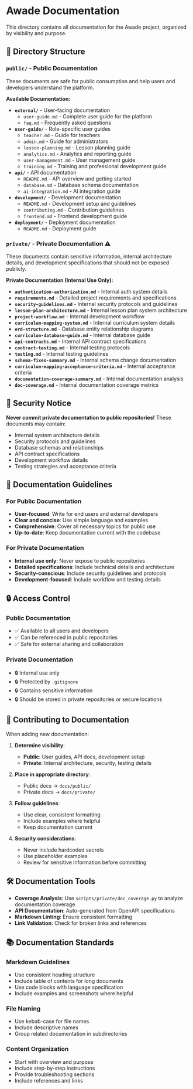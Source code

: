 # Awade Documentation

This directory contains all documentation for the Awade project, organized by visibility and purpose.

## 📁 Directory Structure

### `public/` - Public Documentation
These documents are safe for public consumption and help users and developers understand the platform.

**Available Documentation:**
- **`external/`** - User-facing documentation
  - `user-guide.md` - Complete user guide for the platform
  - `faq.md` - Frequently asked questions
- **`user-guide/`** - Role-specific user guides
  - `teacher.md` - Guide for teachers
  - `admin.md` - Guide for administrators
  - `lesson-planning.md` - Lesson planning guide
  - `analytics.md` - Analytics and reporting guide
  - `user-management.md` - User management guide
  - `training.md` - Training and professional development guide
- **`api/`** - API documentation
  - `README.md` - API overview and getting started
  - `database.md` - Database schema documentation
  - `ai-integration.md` - AI integration guide
- **`development/`** - Development documentation
  - `README.md` - Development setup and guidelines
  - `contributing.md` - Contribution guidelines
  - `frontend.md` - Frontend development guide
- **`deployment/`** - Deployment documentation
  - `README.md` - Deployment guide

### `private/` - Private Documentation ⚠️
These documents contain sensitive information, internal architecture details, and development specifications that should not be exposed publicly.

**Private Documentation (Internal Use Only):**
- **`authentication-authorization.md`** - Internal auth system details
- **`requirements.md`** - Detailed project requirements and specifications
- **`security-guidelines.md`** - Internal security protocols and guidelines
- **`lesson-plan-architecture.md`** - Internal lesson plan system architecture
- **`project-workflow.md`** - Internal development workflow
- **`curriculum-mapping-system.md`** - Internal curriculum system details
- **`erd-structure.md`** - Database entity relationship diagrams
- **`curriculum-database-guide.md`** - Internal database guide
- **`api-contracts.md`** - Internal API contract specifications
- **`contract-testing.md`** - Internal testing protocols
- **`testing.md`** - Internal testing guidelines
- **`schema-fixes-summary.md`** - Internal schema change documentation
- **`curriculum-mapping-acceptance-criteria.md`** - Internal acceptance criteria
- **`documentation-coverage-summary.md`** - Internal documentation analysis
- **`doc-coverage.md`** - Internal documentation coverage metrics

## 🚨 Security Notice

**Never commit private documentation to public repositories!** These documents may contain:
- Internal system architecture details
- Security protocols and guidelines
- Database schemas and relationships
- API contract specifications
- Development workflow details
- Testing strategies and acceptance criteria

## 📖 Documentation Guidelines

### For Public Documentation
- **User-focused**: Write for end users and external developers
- **Clear and concise**: Use simple language and examples
- **Comprehensive**: Cover all necessary topics for public use
- **Up-to-date**: Keep documentation current with the codebase

### For Private Documentation
- **Internal use only**: Never expose to public repositories
- **Detailed specifications**: Include technical details and architecture
- **Security-conscious**: Include security guidelines and protocols
- **Development-focused**: Include workflow and testing details

## 🔒 Access Control

### Public Documentation
- ✅ Available to all users and developers
- ✅ Can be referenced in public repositories
- ✅ Safe for external sharing and collaboration

### Private Documentation
- 🔒 Internal use only
- 🔒 Protected by `.gitignore`
- 🔒 Contains sensitive information
- 🔒 Should be stored in private repositories or secure locations

## 📝 Contributing to Documentation

When adding new documentation:

1. **Determine visibility**:
   - **Public**: User guides, API docs, development setup
   - **Private**: Internal architecture, security, testing details

2. **Place in appropriate directory**:
   - Public docs → `docs/public/`
   - Private docs → `docs/private/`

3. **Follow guidelines**:
   - Use clear, consistent formatting
   - Include examples where helpful
   - Keep documentation current

4. **Security considerations**:
   - Never include hardcoded secrets
   - Use placeholder examples
   - Review for sensitive information before committing

## 🛠️ Documentation Tools

- **Coverage Analysis**: Use `scripts/private/doc_coverage.py` to analyze documentation coverage
- **API Documentation**: Auto-generated from OpenAPI specifications
- **Markdown Linting**: Ensure consistent formatting
- **Link Validation**: Check for broken links and references

## 📚 Documentation Standards

### Markdown Guidelines
- Use consistent heading structure
- Include table of contents for long documents
- Use code blocks with language specification
- Include examples and screenshots where helpful

### File Naming
- Use kebab-case for file names
- Include descriptive names
- Group related documentation in subdirectories

### Content Organization
- Start with overview and purpose
- Include step-by-step instructions
- Provide troubleshooting sections
- Include references and links 